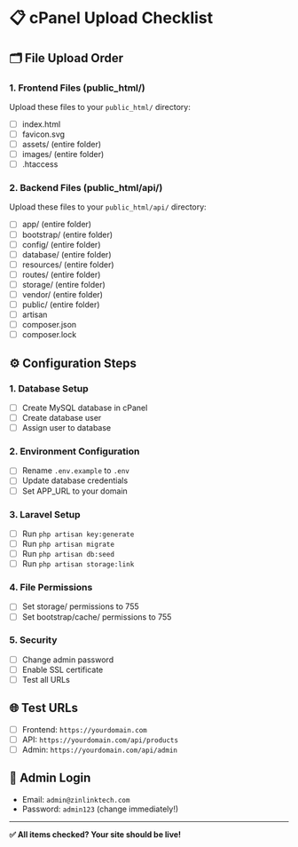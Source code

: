 # 📋 cPanel Upload Checklist

## 🗂️ File Upload Order

### 1. Frontend Files (public_html/)
Upload these files to your `public_html/` directory:
- [ ] index.html
- [ ] favicon.svg
- [ ] assets/ (entire folder)
- [ ] images/ (entire folder)
- [ ] .htaccess

### 2. Backend Files (public_html/api/)
Upload these files to your `public_html/api/` directory:
- [ ] app/ (entire folder)
- [ ] bootstrap/ (entire folder)
- [ ] config/ (entire folder)
- [ ] database/ (entire folder)
- [ ] resources/ (entire folder)
- [ ] routes/ (entire folder)
- [ ] storage/ (entire folder)
- [ ] vendor/ (entire folder)
- [ ] public/ (entire folder)
- [ ] artisan
- [ ] composer.json
- [ ] composer.lock

## ⚙️ Configuration Steps

### 1. Database Setup
- [ ] Create MySQL database in cPanel
- [ ] Create database user
- [ ] Assign user to database

### 2. Environment Configuration
- [ ] Rename `.env.example` to `.env`
- [ ] Update database credentials
- [ ] Set APP_URL to your domain

### 3. Laravel Setup
- [ ] Run `php artisan key:generate`
- [ ] Run `php artisan migrate`
- [ ] Run `php artisan db:seed`
- [ ] Run `php artisan storage:link`

### 4. File Permissions
- [ ] Set storage/ permissions to 755
- [ ] Set bootstrap/cache/ permissions to 755

### 5. Security
- [ ] Change admin password
- [ ] Enable SSL certificate
- [ ] Test all URLs

## 🌐 Test URLs

- [ ] Frontend: `https://yourdomain.com`
- [ ] API: `https://yourdomain.com/api/products`
- [ ] Admin: `https://yourdomain.com/api/admin`

## 🔑 Admin Login

- Email: `admin@zinlinktech.com`
- Password: `admin123` (change immediately!)

---

**✅ All items checked? Your site should be live!** 